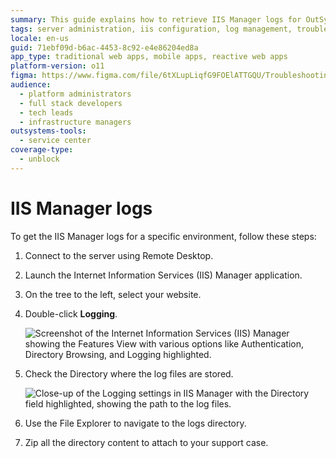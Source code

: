 ```yaml
---
summary: This guide explains how to retrieve IIS Manager logs for OutSystems 11 (O11) environments.
tags: server administration, iis configuration, log management, troubleshooting, support documentation
locale: en-us
guid: 71ebf09d-b6ac-4453-8c92-e4e86204ed8a
app_type: traditional web apps, mobile apps, reactive web apps
platform-version: o11
figma: https://www.figma.com/file/6tXLupLiqfG9FOElATTGQU/Troubleshooting?node-id=3327:544
audience:
  - platform administrators
  - full stack developers
  - tech leads
  - infrastructure managers
outsystems-tools:
  - service center
coverage-type:
  - unblock
---
```


# IIS Manager logs

To get the IIS Manager logs for a specific environment, follow these steps:

1. Connect to the server using Remote Desktop.

1. Launch the Internet Information Services (IIS) Manager application.

1. On the tree to the left, select your website.

1. Double-click **Logging**.

    ![Screenshot of the Internet Information Services (IIS) Manager showing the Features View with various options like Authentication, Directory Browsing, and Logging highlighted.](images/get-logs-14.png "IIS Manager Features View")

1. Check the Directory where the log files are stored.

    ![Close-up of the Logging settings in IIS Manager with the Directory field highlighted, showing the path to the log files.](images/get-logs-15.png "IIS Manager Logging Settings")

1. Use the File Explorer to navigate to the logs directory.
1. Zip all the directory content to attach to your support case.

